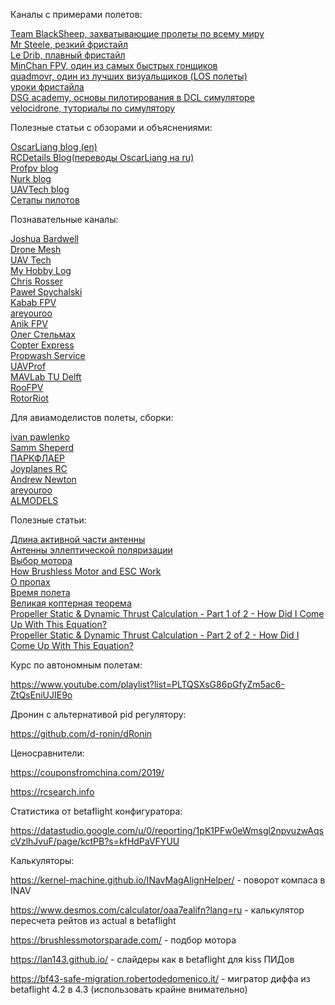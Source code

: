 Каналы с примерами полетов:

<DT><A HREF="https://www.youtube.com/channel/UCAMZOHjmiInGYjOplGhU38g" >Team BlackSheep, захватывающие пролеты по всему миру</A>
<DT><A HREF="https://www.youtube.com/channel/UCQEqPV0AwJ6mQYLmSO0rcNA" >Mr Steele, резкий фристайл</A>
<DT><A HREF="https://www.youtube.com/c/LeDribFPV" >Le Drib, плавный фристайл</A>
<DT><A HREF="https://www.youtube.com/c/MinChanKim04" >MinChan FPV, один из самых быстрых гонщиков</A>
<DT><A HREF="https://www.youtube.com/c/quadmovr" >quadmovr, один из лучших визуальщиков (LOS полеты)</A>
<DT><A HREF="https://www.youtube.com/channel/UCFedUk5j_EidYV4P-EnYJYg/videos" >уроки фристайла</A>
<DT><A HREF="https://www.youtube.com/watch?v=ZZotXvbVEkI&list=PLwy7zFO7fCeM6rZilz3DlQ7kHs7HjhpYg&index=6" >DSG academy, основы пилотирования в DCL симуляторе</A>
<DT><A HREF="https://www.youtube.com/c/Velocidrone" >velocidrone, туториалы по симулятору</A>

Полезные статьи с обзорами и объяснениями:
  
<DT><A HREF="https://oscarliang.com/" >OscarLiang blog (en)</A>
<DT><A HREF="https://blog.rcdetails.info/" >RCDetails Blog(переводы OscarLiang на ru)</A> 
<DT><A HREF="https://profpv.ru" >Profpv blog</A>
<DT><A HREF="http://paulnurkkala.com" >Nurk blog</A>
<DT><A HREF="https://theuavtech.com/" >UAVTech blog</A>
<DT><A HREF="https://rotorbuilds.com/explore" >Сетапы пилотов</A>
    
Познавательные каналы:
<DT><A HREF="https://www.youtube.com/channel/UCX3eufnI7A2I7IkKHZn8KSQ" >Joshua Bardwell</A>  
<DT><A HREF="https://www.youtube.com/channel/UC3c9WhUvKv2eoqZNSqAGQXg/videos" >Drone Mesh</A>  
<DT><A HREF="https://www.youtube.com/channel/UCI2MZOaHJFMAmW5ni7vuAQg" >UAV Tech</A>  
<DT><A HREF="https://www.youtube.com/channel/UC1R4TVyxi782_sNGUjREGVQ" >My Hobby Log</A>  
<DT><A HREF="https://www.youtube.com/channel/UC45_6KVAAZG_iOgzksGswMw" >Chris Rosser</A>  
<DT><A HREF="https://www.youtube.com/c/Pawe%C5%82Spychalski" >Paweł Spychalski</A>  
<DT><A HREF="https://www.youtube.com/channel/UC4yjtLpqFmlVncUFExoVjiQ" >Kabab FPV</A>  
<DT><A HREF="https://www.youtube.com/c/areyouroo" >areyouroo</A>  
<DT><A HREF="https://www.youtube.com/channel/UC29J5CXmsnqX7JPAzlU9yCQ" >Anik FPV</A>  
<DT><A HREF="https://www.youtube.com/user/Elektraua" >Олег Стельмах</A>  
<DT><A HREF="https://www.youtube.com/channel/UCeCu93sLBkcgbIkIC7Jaauw" >Copter Express</A>
<DT><A HREF="https://www.youtube.com/c/propwashservice" >Propwash Service</A>
<DT><A HREF="https://www.youtube.com/channel/UCBFJQVEoNPIe852VN4N1m_g" >UAVProf</A>
<DT><A HREF="https://www.youtube.com/c/microuav" >MAVLab TU Delft</A>
<DT><A HREF="https://www.youtube.com/c/RooFPV" >RooFPV</A>
<DT><A HREF="https://www.youtube.com/c/RotorRiot" >RotorRiot</A>

Для авиамоделистов полеты, сборки:

<DT><A HREF="https://vk.com/ivan.pawlenko" >ivan pawlenko</A>
<DT><A HREF="https://www.youtube.com/c/SammSheperd" >Samm Sheperd</A>
<DT><A HREF="http://www.parkflyer.ru/ru/blogs/view_entry/15827/" >ПАРКФЛАЕР</A>
<DT><A HREF="https://www.youtube.com/channel/UCMcdwq_cRfNyQZExxXLqfgw" >Joyplanes RC</A>  
<DT><A HREF="https://www.youtube.com/channel/UC2QTy9BHei7SbeBRq59V66Q" >Andrew Newton</A>  
<DT><A HREF="https://www.youtube.com/channel/UCG367mifGbd4_K9UTqYQrVQ" >areyouroo</A>  
<DT><A HREF="https://www.youtube.com/channel/UCatTqPsEwHGgtAXuC6WMq9w" >ALMODELS</A>

Полезные статьи:
<DT><A HREF="http://www.fireniko.ru/2017/04/%D0%B4%D0%BB%D0%B8%D0%BD%D0%B0-%D0%B0%D0%BA%D1%82%D0%B8%D0%B2%D0%BD%D0%BE%D0%B9-%D1%87%D0%B0%D1%81%D1%82%D0%B8-%D0%B0%D0%BD%D1%82%D0%B5%D0%BD%D0%BD-%D1%83-%D0%BF%D1%80%D0%B8%D0%B5%D0%BC%D0%BD%D0%B8/" >Длина активной части антенны</A>
<DT><A HREF="https://bester-ltd.ru/articl/teoriya_praktika/krugovaya_polyarizatsiya/krugovaya_polyarizatsiya.html" >Антенны эллептической поляризации</A>  
<DT><A HREF="https://blog.rcdetails.info/kak-vybrat-motory-dlya-kvadrokoptera-ili-gonochnogo-drona/" >Выбор мотора</A>  
<DT><A HREF="https://howtomechatronics.com/how-it-works/how-brushless-motor-and-esc-work/" >How Brushless Motor and ESC Work</A>    
<DT><A HREF="https://pikabu.ru/story/letatelnyiy_post_7_propelleryi_4404295" >О пропах</A>  
<DT><A HREF="http://mshtests.c1.biz/hover.html" >Время полета</A>  
<DT><A HREF="http://mshtools.c1.biz/2017/07/12/the-great-copters-theorem/" >Великая коптерная теорема</A>
<DT><A HREF="https://www.electricrcaircraftguy.com/2013/09/propeller-static-dynamic-thrust-equation.html">Propeller Static & Dynamic Thrust Calculation - Part 1 of 2 - How Did I Come Up With This Equation?</A>
<DT><A HREF="https://www.electricrcaircraftguy.com/2014/04/propeller-static-dynamic-thrust-equation-background.html">Propeller Static & Dynamic Thrust Calculation - Part 2 of 2 - How Did I Come Up With This Equation?</A>
  


Курс по автономным полетам:

https://www.youtube.com/playlist?list=PLTQSXsG86pGfyZm5ac6-ZtQsEniUJIE9o


Дронин с альтернативой pid регулятору:

https://github.com/d-ronin/dRonin

Ценосравнители:

https://couponsfromchina.com/2019/  

https://rcsearch.info
  
Статистика от betaflight конфигуратора:
  
https://datastudio.google.com/u/0/reporting/1pK1PFw0eWmsgl2npvuzwAqscVzlhJvuF/page/kctPB?s=kfHdPaVFYUU
  
  
Калькуляторы:

https://kernel-machine.github.io/INavMagAlignHelper/ - поворот компаса в INAV

https://www.desmos.com/calculator/oaa7ealifn?lang=ru - калькулятор пересчета рейтов из actual в betaflight
  
https://brushlessmotorsparade.com/ - подбор мотора
  
https://lan143.github.io/ - слайдеры как в betaflight для kiss ПИДов
  
https://bf43-safe-migration.robertodedomenico.it/ - мигратор диффа из betaflight 4.2 в 4.3 (использовать крайне внимательно)
